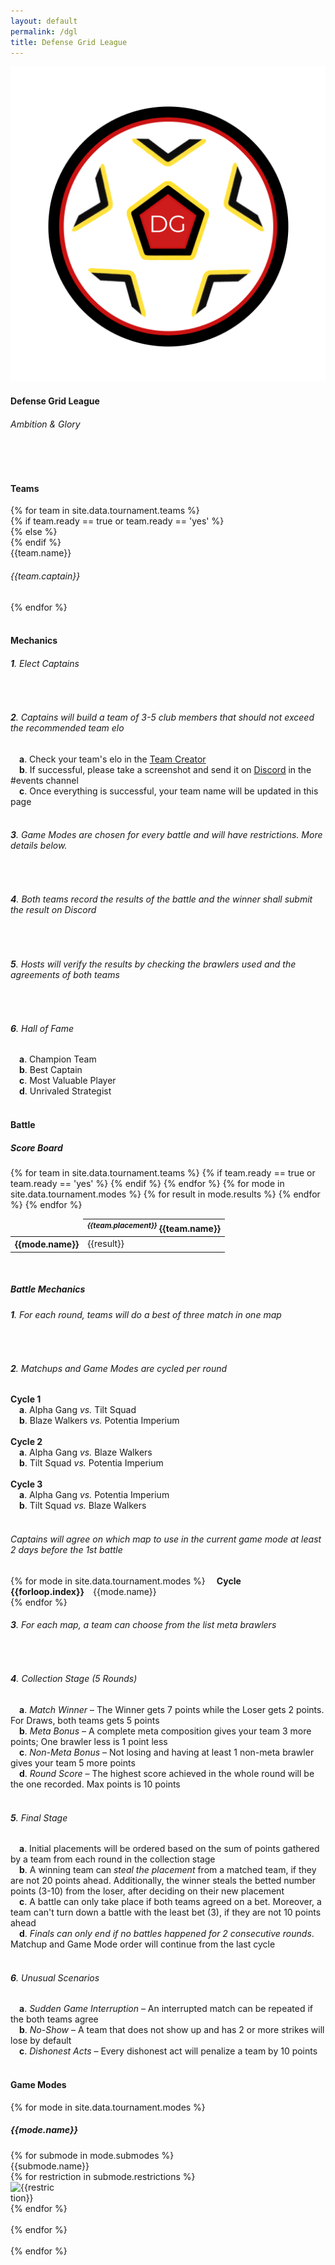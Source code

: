 ```yaml
---
layout: default
permalink: /dgl
title: Defense Grid League
---
```


<div class="container"> 
    <div class="row">
        <div class="col s12 m12 l12 center-align">
            <img class="header-img responsive-img" id="logo" src="/assets/img/DGL_Logo.png"/>
            <h4 class="logo-text">Defense Grid League</h4>
            <h6 class="logo-text">Ambition & Glory</h6>
            <br>
            <div class="divider red-shadow"></div>
            <br>
        </div>
        <div class="col s12 m12 l12">
            <h4>Teams</h4>
        </div>
        {% for team in site.data.tournament.teams %}
            <div class="col s12 m4 l3 center-align" id="col1-{{forloop.index}}">
            {% if team.ready == true or team.ready == 'yes' %}
                <div class="card red-shadow">
            {% else %}
                <div class="card">
            {% endif %}
                    <div class="card-content">
                        <span class="card-title grey-text text-darken-4 logo-text">{{team.name}}</span>
                        <h6 class="logo-text">{{team.captain}}</h6>
                    </div>
                </div>
            </div>
        {% endfor %}
        <div class="col s12 m12 l12">
            <br>
            <div class="divider"></div>
            <h4>Mechanics</h4>
            <h6><b>1</b>. Elect Captains</h6><br>
            <h6><b>2</b>. Captains will build a team of 3-5 club members that should not exceed the recommended team elo</h6>
            &emsp;<h7><b>a</b>. Check your team's elo in the <u><a href="{{site.url}}/team-creator">Team Creator</a></u></h7><br>
            &emsp;<h7><b>b</b>. If successful, please take a screenshot and send it on <u><a href="{{site.url}}/#chat">Discord</a></u> in the #events channel</h7><br>
            &emsp;<h7><b>c</b>. Once everything is successful, your team name will be updated in this page</h7><br><br>
            <h6><b>3</b>. Game Modes are chosen for every battle and will have restrictions. More details below.</h6><br>
            <h6><b>4</b>. Both teams record the results of the battle and the winner shall submit the result on Discord</h6><br>
            <h6><b>5</b>. Hosts will verify the results by checking the brawlers used and the agreements of both teams</h6><br>
            <h6><b>6</b>. Hall of Fame</h6>
            &emsp;<h7><b>a</b>. Champion Team</h7><br>
            &emsp;<h7><b>b</b>. Best Captain</h7><br>
            &emsp;<h7><b>c</b>. Most Valuable Player</h7><br>
            &emsp;<h7><b>d</b>. Unrivaled Strategist</h7><br>
        </div>
        <div class="col s12 m12 l12">
            <br>
            <div class="divider"></div>
            <h4>Battle</h4>
            <h5>Score Board</h5>
            <table class="responsive-table centered striped">
                <thead>
                    <tr>
                        <td></td>
                        {% for team in site.data.tournament.teams %}
                        {% if team.ready == true or team.ready == 'yes' %}
                        <th><i><sup>{{team.placement}}</sup></i> {{team.name}}</th>
                        {% endif %}
                        {% endfor %}
                    </tr>
                </thead>
                <tbody>
                    {% for mode in site.data.tournament.modes %}
                    <tr>
                        <th>{{mode.name}}</th>
                        {% for result in mode.results %}
                        <td>{{result}}</td>
                        {% endfor %}
                    </tr>
                    {% endfor %}
                </tbody>
            </table>
            <br>
            <h5>Battle Mechanics</h5>
            <h6><b>1</b>. For each round, teams will do a best of three match in one map</h6><br>
            <h6><b>2</b>. Matchups and Game Modes are <i>cycled per round</i></h6>
            <h7><b>Cycle 1 </b></h7><br>
            &emsp;<h7><b>a</b>. Alpha Gang <i>vs.</i> Tilt Squad</h7><br>
            &emsp;<h7><b>b</b>. Blaze Walkers <i>vs.</i> Potentia Imperium</h7><br><br>
            <h7><b>Cycle 2</b></h7><br>
            &emsp;<h7><b>a</b>. Alpha Gang <i>vs.</i> Blaze Walkers</h7><br>
            &emsp;<h7><b>b</b>. Tilt Squad <i>vs.</i> Potentia Imperium</h7><br><br>
            <h7><b>Cycle 3</b></h7><br>
            &emsp;<h7><b>a</b>. Alpha Gang <i>vs.</i> Potentia Imperium</h7><br>
            &emsp;<h7><b>b</b>. Tilt Squad <i>vs.</i> Blaze Walkers</h7><br><br>
            <h6><b></b> Captains will agree on which map to use in the current game mode at least 2 days before the 1st battle</h6>
            {% for mode in site.data.tournament.modes %}
            &emsp;<h7><b>Cycle {{forloop.index}}</b>&emsp;{{mode.name}}</h7><br>
            {% endfor %}
            <br>
            <h6><b>3</b>. For each map, a team can choose from the list meta brawlers</h6><br>
            <h6><b>4</b>. Collection Stage (5 Rounds)</h6>
            &emsp;<h7><b>a</b>. <i>Match Winner</i> &ndash; The Winner gets 7 points while the Loser gets 2 points. For Draws, both teams gets 5 points</h7><br>
            &emsp;<h7><b>b</b>. <i>Meta Bonus</i> &ndash; A complete meta composition gives your team 3 more points; One brawler less is 1 point less</h7><br>
            &emsp;<h7><b>c</b>. <i>Non-Meta Bonus</i> &ndash; Not losing and having at least 1 non-meta brawler gives your team 5 more points</h7><br>
            &emsp;<h7><b>d</b>. <i>Round Score</i> &ndash; The highest score achieved in the whole round will be the one recorded. Max points is 10 points</h7><br><br>
            <h6><b>5</b>. Final Stage</h6>
            &emsp;<h7><b>a</b>. Initial placements will be ordered based on the sum of points gathered by a team from each round in the collection stage</h7><br>
            &emsp;<h7><b>b</b>. A winning team can <i>steal the placement</i> from a matched team, if they are not 20 points ahead. Additionally, the winner steals the betted number points (3-10) from the loser, after deciding on their new placement</h7><br>
            &emsp;<h7><b>c</b>. A battle can only take place if both teams agreed on a bet. Moreover, a team can't turn down a battle with the least bet (3), if they are not 10 points ahead</h7><br>
            &emsp;<h7><b>d</b>. <i>Finals can only end if no battles happened for 2 consecutive rounds</i>. Matchup and Game Mode order will continue from the last cycle</h7><br><br>
            <h6><b>6</b>. Unusual Scenarios</h6>
            &emsp;<h7><b>a</b>. <i>Sudden Game Interruption</i> &ndash; An interrupted match can be repeated if the both teams agree</h7><br>
            &emsp;<h7><b>b</b>. <i>No-Show</i> &ndash; A team that does not show up and has 2 or more strikes will lose by default</h7><br>
            &emsp;<h7><b>c</b>. <i>Dishonest Acts</i> &ndash; Every dishonest act will penalize a team by 10 points</h7><br>
        </div>
        <div class="col s12 m12 l12">
            <br>
            <div class="divider"></div>
            <h4>Game Modes</h4>
        </div>
        {% for mode in site.data.tournament.modes %}
        <div class="col s12 m12 l12" id="col2-{{forloop.index}}">
            <h5><b>{{mode.name}}</b></h5>
            {% for submode in mode.submodes %}
            <div class="card">
                <div class="card-content">
                    <span class="card-title black-text text-darken-4 logo-text">{{submode.name}}</span>
                    <br>
                    <div class="row">
                    {% for restriction in submode.restrictions %}
                    <div class="col s4 m2 l1">
                        <img class="responsive-img" style="max-width:70px" src="/assets/img/restrictions/{{restriction}}.png" alt="{{restriction}}">
                    </div>
                    {% endfor %}
                    </div>
                </div>
            </div>
            <br>
            {% endfor %}
        </div>
        <br>
        {% endfor %}
    </div>
    <br><br>
</div>